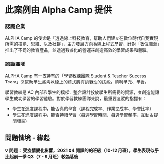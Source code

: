 # 此案例由 Alpha Camp 提供

### **認識企業**

ALPHA Camp 的使命是「透過線上科技教育，幫助人們建立在數位時代自我實現所需的技能、思維、以及社群」，主力發展方向為線上程式學習，針對「數位職涯」推出了不同的教育產品，並透過數據化的營運來創造高效的學習成果和體驗。


### **認識團隊**

ALPHA Camp 有一支特有的「學習教練團隊 Student & Teacher Success Team」來幫助學生能夠以線上的模式將有挑戰性的技能，順利學完、學會。

學習教練是 AC 內部和學生的橋樑，整合設計投放學生所需要的資源，並創造能讓學生成功學習的學習體驗。對於學習教練團隊來說，最重要追蹤的指摽有：

- 學生在進度課程中，能否真的學會（課程完成率、作業完成率、學會比率）
- 學生在進度課程中，能否持續學習（每週學習時間、每週學習頻率、互動＆提問頻率）

## **問題情境 - 緣起**

**💡 問題： 受疫情變化影響，2021 Q4 開課的的班級（10-12 月班），學生表現似乎比起前一季 Q3（7 - 9 月班）較為落後**

  
